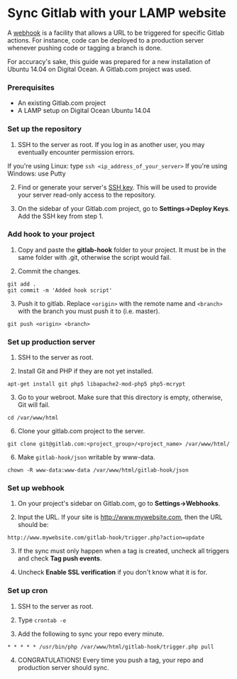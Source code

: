 # Sync Gitlab with your LAMP website

A [webhook](https://gitlab.com/gitlab-org/gitlab-ce/blob/master/doc/web_hooks/web_hooks.md) is a facility that allows a URL to be triggered for specific Gitlab actions. For instance, code can be deployed to a production server whenever pushing code or tagging a branch is done. 

For accuracy's sake, this guide was prepared for a new installation of Ubuntu 14.04 on Digital Ocean. A Gitlab.com project was used. 

### Prerequisites
* An existing Gitlab.com project
* A LAMP setup on Digital Ocean Ubuntu 14.04

### Set up the repository

1. SSH to the server as root. If you log in as another user, you may eventually encounter permission errors.

If you're using Linux: type `ssh <ip_address_of_your_server>`
If you're using Windows: use Putty

2. Find or generate your server's [SSH key](http://doc.gitlab.com/ce/ssh/README.html). This will be used to provide your server read-only access to the repository.

3. On the sidebar of your Gitlab.com project, go to **Settings->Deploy Keys**. Add the SSH key from step 1.

### Add hook to your project

1. Copy and paste the **gitlab-hook** folder to your project. It must be in the same folder with .git, otherwise the script would fail.

2. Commit the changes.
  ```
  git add .
  git commit -m 'Added hook script'
  ```

3. Push it to gitlab. Replace `<origin>` with the remote name and `<branch>` with the branch you must push it to (i.e. master).
  ```
  git push <origin> <branch>
  ```

### Set up production server

1. SSH to the server as root.

2. Install Git and PHP if they are not yet installed.
  ```
  apt-get install git php5 libapache2-mod-php5 php5-mcrypt
  ```

3. Go to your webroot. Make sure that this directory is empty, otherwise, Git will fail.
  ```
  cd /var/www/html
  ```

6. Clone your gitlab.com project to the server.
  ```
  git clone git@gitlab.com:<project_group>/<project_name> /var/www/html/
  ```

6. Make `gitlab-hook/json` writable by www-data. 
  ```
  chown -R www-data:www-data /var/www/html/gitlab-hook/json
  ```

### Set up webhook

1. On your project's sidebar on Gitlab.com, go to **Settings->Webhooks**.

2. Input the URL. If your site is http://www.mywebsite.com, then the URL should be:
  ```
  http://www.mywebsite.com/gitlab-hook/trigger.php?action=update
  ```

3. If the sync must only happen when a tag is created, uncheck all triggers and check **Tag push events**.

4. Uncheck **Enable SSL verification** if you don't know what it is for.

###  Set up cron

1. SSH to the server as root.

2. Type `crontab -e`

3. Add the following to sync your repo every minute.
  ```
  * * * * * /usr/bin/php /var/www/html/gitlab-hook/trigger.php pull
  ```

4. CONGRATULATIONS! Every time you push a tag, your repo and production server should sync.

